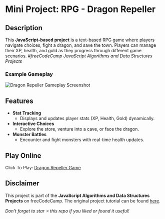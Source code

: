 # Mini Project: RPG - Dragon Repeller

## Description

This **JavaScript-based project** is a text-based RPG game where players navigate choices, fight a dragon, and save the town. Players can manage their XP, health, and gold as they progress through different game scenarios. _#freeCodeCamp JavaScript Algorithms and Data Structures Projects_

### Example Gameplay

![Dragon Repeller Gameplay Screenshot](Assets/Gameplay.png)

## Features

-   **Stat Tracking**
    -   Displays and updates player stats (XP, Health, Gold) dynamically.
-   **Interactive Choices**
    -   Explore the store, venture into a cave, or face the dragon.
-   **Monster Battles**
    -   Encounter and fight monsters with real-time health updates.

## Play Online

Click To Play: [Dragon Repeller Game](https://eddking-qs.github.io/JavaScript-Mini_Project-Role_Playing_Game/)

## Disclaimer

This project is part of the **JavaScript Algorithms and Data Structures Projects** on freeCodeCamp. The original project tutorial can be found [here](https://www.freecodecamp.org/learn/javascript-algorithms-and-data-structures-v8/).

_Don't forget to star ⭐ this repo if you liked or found it useful!_

